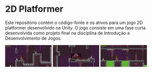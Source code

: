 # 2D Platformer

Este repositório contém o código-fonte e os ativos para um jogo 2D platformer desenvolvido na Unity. O jogo consiste em uma fase curta desenvolvida como projeto final na disciplina de Introdução a Desenvolvimento de Jogos.

<img src="https://github.com/FelipeTolentino/2D-Platformer/blob/89929d886b589f7ee5d05afe72589d2981e0b09a/repo/1.png" height=30% width=30%>
<img src="https://github.com/FelipeTolentino/2D-Platformer/blob/89929d886b589f7ee5d05afe72589d2981e0b09a/repo/2.png" height=30% width=30%>
<img src="https://github.com/FelipeTolentino/2D-Platformer/blob/89929d886b589f7ee5d05afe72589d2981e0b09a/repo/3.png" height=30% width=30%>
